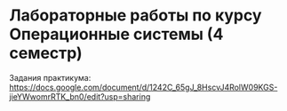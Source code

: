 # Лабораторные работы по курсу Операционные системы (4 семестр)
Задания практикума: https://docs.google.com/document/d/1242C_65gJ_8HscvJ4RolW09KGS-jieYWwomrRTK_bn0/edit?usp=sharing
